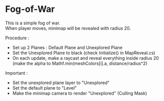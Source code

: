 # Fog-of-War
This is a simple fog of war. <br />
When player moves, minimap will be revealed with radius 20. <br />

Procedure :
- Set up 2 Planes : Default Plane and Unexplored Plane
- Set the Unexplored Plane to black (check Initialize() in MapReveal.cs)
- On each update, make a raycast and reveal everything inside radius 20 (make the alpha to Mathf.min(meshColors[i].a, distance/radius^2)

Important : 
- Set the unexplored plane layer to "Unexplored"
- Set the default plane to "Level"
- Make the minimap camera to render "Unexplored" (Culling Mask)
